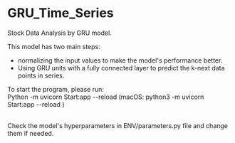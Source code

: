 # GRU_Time_Series
Stock Data Analysis by GRU model. <br/>

This model has two main steps: <br/>

* normalizing the input values to make the model's performance better. <br/>
* Using GRU units with a fully connected layer to predict the k-next data points in series.<br/>

To start the program, please run: <br/>
Python -m uvicorn Start:app --reload (macOS: python3 -m uvicorn Start:app --reload )<br/><br/>

Check the model's hyperparameters in ENV/parameters.py file and change them if needed.